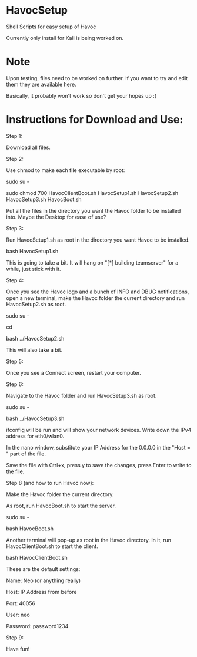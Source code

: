 # HavocSetup
Shell Scripts for easy setup of Havoc

Currently only install for Kali is being worked on.

# Note

Upon testing, files need to be worked on further. If you want to try and edit them they are available here.

Basically, it probably won't work so don't get your hopes up :(


# Instructions for Download and Use:

Step 1:

Download all files.

Step 2:

Use chmod to make each file executable by root:

sudo su -

sudo chmod 700 HavocClientBoot.sh HavocSetup1.sh HavocSetup2.sh HavocSetup3.sh HavocBoot.sh

Put all the files in the directory you want the Havoc folder to be installed into. Maybe the Desktop for ease of use?

Step 3: 

Run HavocSetup1.sh as root in the directory you want Havoc to be installed.

bash HavocSetup1.sh

This is going to take a bit. It will hang on "[*] building teamserver" for a while, just stick with it.

Step 4:

Once you see the Havoc logo and a bunch of INFO and DBUG notifications, open a new terminal, make the Havoc folder the current directory and run HavocSetup2.sh as root.

sudo su -

cd <path to Havoc folder>

bash ../HavocSetup2.sh

This will also take a bit.

Step 5:

Once you see a Connect screen, restart your computer.

Step 6:

Navigate to the Havoc folder and run HavocSetup3.sh as root.

sudo su -

bash ../HavocSetup3.sh

ifconfig will be run and will show your network devices. Write down the IPv4 address for eth0/wlan0.

In the nano window, substitute your IP Address for the 0.0.0.0 in the "Host = " part of the file. 

Save the file with Ctrl+x, press y to save the changes, press Enter to write to the file.

Step 8 (and how to run Havoc now):

Make the Havoc folder the current directory.

As root, run HavocBoot.sh to start the server.

sudo su -

bash HavocBoot.sh

Another terminal will pop-up as root in the Havoc directory. In it, run HavocClientBoot.sh to start the client.

bash HavocClientBoot.sh

These are the default settings:

Name: Neo (or anything really)

Host: IP Address from before

Port: 40056

User: neo

Password: password1234

Step 9:

Have fun!

